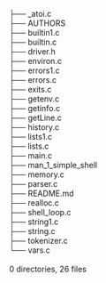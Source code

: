 


├── _atoi.c <br/>
├── AUTHORS <br/>
├── builtin1.c <br/>
├── builtin.c <br/>
├── driver.h <br/>
├── environ.c <br/>
├── errors1.c <br/>
├── errors.c <br/>
├── exits.c <br/>
├── getenv.c <br/>
├── getinfo.c <br/>
├── getLine.c <br/>
├── history.c <br/>
├── lists1.c <br/>
├── lists.c <br/>
├── main.c <br/>
├── man_1_simple_shell <br/>
├── memory.c <br/>
├── parser.c <br/>
├── README.md <br/>
├── realloc.c <br/>
├── shell_loop.c <br/>
├── string1.c <br/>
├── string.c <br/>
├── tokenizer.c <br/>
└── vars.c <br/>
<br/>
0 directories, 26 files <br/>

